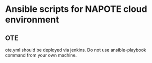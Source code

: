 # Ansible scripts for NAPOTE cloud environment

## OTE
ote.yml should be deployed via jenkins. Do not use ansible-playbook command from your own machine.
